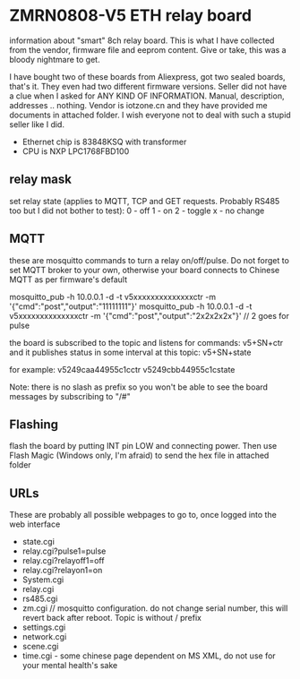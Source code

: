 # ZMRN0808-V5 ETH relay board
information about "smart" 8ch relay board. This is what I have collected from the vendor, firmware file and eeprom content. Give or take, this was a bloody nightmare to get.

I have bought two of these boards from Aliexpress, got two sealed boards, that's it. They even had two different firmware versions. Seller did not have a clue when I asked for ANY KIND OF INFORMATION. Manual, description, addresses .. nothing. Vendor is iotzone.cn and they have provided me documents in attached folder. I wish everyone not to deal with such a stupid seller like I did.

- Ethernet chip is 83848KSQ with transformer
- CPU is NXP LPC1768FBD100


## relay mask

set relay state (applies to MQTT, TCP and GET requests. Probably RS485 too but I did not bother to test):
0 - off
1 - on
2 - toggle
x - no change


## MQTT
these are mosquitto commands to turn a relay on/off/pulse. Do not forget to set MQTT broker to your own, otherwise your board connects to Chinese MQTT as per firmware's default

mosquitto_pub -h 10.0.0.1 -d -t v5xxxxxxxxxxxxxxctr -m '{"cmd":"post","output":"11111111"}' 
mosquitto_pub -h 10.0.0.1 -d -t v5xxxxxxxxxxxxxxctr -m '{"cmd":"post","output":"2x2x2x2x"}'  // 2 goes for pulse

the board is subscribed to the topic and listens for commands: v5+SN+ctr
and it publishes status in some interval at this topic: v5+SN+state

for example:
v5249caa44955c1cctr
v5249cbb44955c1cstate

Note: there is no slash as prefix so you won't be able to see the board messages by subscribing to "/#"



## Flashing
flash the board by putting INT pin LOW and connecting power. Then use Flash Magic (Windows only, I'm afraid) to send the hex file in attached folder

## URLs
These are probably all possible webpages to go to, once logged into the web interface
- state.cgi
- relay.cgi?pulse1=pulse
- relay.cgi?relayoff1=off
- relay.cgi?relayon1=on
- System.cgi
- relay.cgi
- rs485.cgi
- zm.cgi     // mosquitto configuration. do not change serial number, this will revert back after reboot. Topic is without / prefix
- settings.cgi
- network.cgi
- scene.cgi
- time.cgi - some chinese page dependent on MS XML, do not use for your mental health's sake
